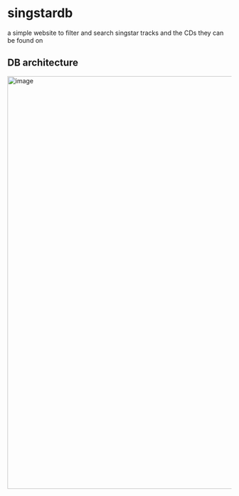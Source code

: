 # singstardb
a simple website to filter and search singstar tracks and the CDs they can be found on


## DB architecture
<img width="2884" height="928" alt="image" src="https://github.com/user-attachments/assets/6b064da1-2681-4d5a-86cb-f69d21070c18" />
